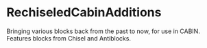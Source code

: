 # RechiseledCabinAdditions
 Bringing various blocks back from the past to now, for use in CABIN. Features blocks from Chisel and Antiblocks.
